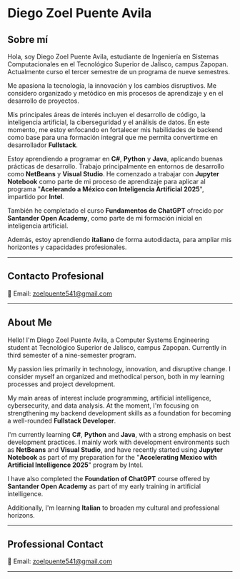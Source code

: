 # Diego Zoel Puente Avila

## Sobre mí

Hola, soy Diego Zoel Puente Avila, estudiante de Ingeniería en Sistemas Computacionales en el Tecnológico Superior de Jalisco, campus Zapopan. Actualmente curso el tercer semestre de un programa de nueve semestres.

Me apasiona la tecnología, la innovación y los cambios disruptivos. Me considero organizado y metódico en mis procesos de aprendizaje y en el desarrollo de proyectos.

Mis principales áreas de interés incluyen el desarrollo de código, la inteligencia artificial, la ciberseguridad y el análisis de datos. En este momento, me estoy enfocando en fortalecer mis habilidades de backend como base para una formación integral que me permita convertirme en desarrollador **Fullstack**.

Estoy aprendiendo a programar en **C#**, **Python** y **Java**, aplicando buenas prácticas de desarrollo. Trabajo principalmente en entornos de desarrollo como **NetBeans** y **Visual Studio**. He comenzado a trabajar con **Jupyter Notebook** como parte de mi proceso de aprendizaje para aplicar al programa "**Acelerando a México con Inteligencia Artificial 2025**", impartido por **Intel**.

También he completado el curso **Fundamentos de ChatGPT** ofrecido por **Santander Open Academy**, como parte de mi formación inicial en inteligencia artificial.

Además, estoy aprendiendo **italiano** de forma autodidacta, para ampliar mis horizontes y capacidades profesionales.

---

## Contacto Profesional

📧 Email: zoelpuente541@gmail.com

---

## About Me

Hello! I'm Diego Zoel Puente Avila, a Computer Systems Engineering student at Tecnológico Superior de Jalisco, campus Zapopan. Currently in third semester of a nine-semester program.

My passion lies primarily in technology, innovation, and disruptive change. I consider myself an organized and methodical person, both in my learning processes and project development.

My main areas of interest include programming, artificial intelligence, cybersecurity, and data analysis. At the moment, I'm focusing on strengthening my backend development skills as a foundation for becoming a well-rounded **Fullstack Developer**.

I'm currently learning **C#**, **Python** and **Java**, with a strong emphasis on best development practices. I mainly work with development environments such as **NetBeans** and **Visual Studio**, and have recently started using **Jupyter Notebook** as part of my preparation for the "**Accelerating Mexico with Artificial Intelligence 2025**" program by Intel.

I have also completed the **Foundation of ChatGPT** course offered by **Santander Open Academy** as part of my early training in artificial intelligence.

Additionally, I'm learning **Italian** to broaden my cultural and professional horizons.

---

## Professional Contact  

📧 Email: zoelpuente541@gmail.com

---

